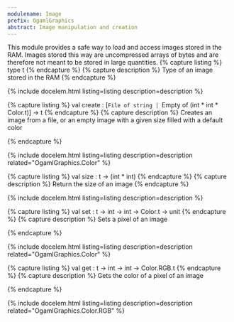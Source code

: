 ```yaml
---
modulename: Image 
prefix: OgamlGraphics
abstract: Image manipulation and creation 
---
```



This module provides a safe way to load and access images stored in the RAM.
 Images stored this way are uncompressed arrays of bytes and are therefore
 not meant to be stored in large quantities. 
{% capture listing %}
type t
{% endcapture %}
{% capture description %}
Type of an image stored in the RAM 
{% endcapture %}

{% include docelem.html listing=listing description=description  %}

{% capture listing %}
val create : [`File of string | `Empty of (int * int * Color.t)] -> t
{% endcapture %}
{% capture description %}
Creates an image from a file, or an empty image with a given size filled with a default color
 
{% endcapture %}

{% include docelem.html listing=listing description=description  related="OgamlGraphics.Color" %}

{% capture listing %}
val size : t -> (int * int)
{% endcapture %}
{% capture description %}
Return the size of an image 
{% endcapture %}

{% include docelem.html listing=listing description=description  %}

{% capture listing %}
val set : t -> int -> int -> Color.t -> unit
{% endcapture %}
{% capture description %}
Sets a pixel of an image
 
{% endcapture %}

{% include docelem.html listing=listing description=description  related="OgamlGraphics.Color" %}

{% capture listing %}
val get : t -> int -> int -> Color.RGB.t
{% endcapture %}
{% capture description %}
Gets the color of a pixel of an image
 
{% endcapture %}

{% include docelem.html listing=listing description=description  related="OgamlGraphics.Color.RGB" %}

